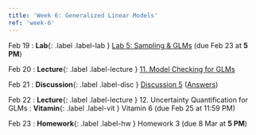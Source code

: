 ```yaml
---
title: 'Week 6: Generalized Linear Models'
ref: 'week-6'
---
```


Feb 19
: **Lab**{: .label .label-lab } [Lab 5: Sampling & GLMs](https://data102.datahub.berkeley.edu/hub/user-redirect/git-pull?repo=https%3A%2F%2Fgithub.com%2Fds-102%2Fsp24-materials&urlpath=lab%2Ftree%2Fsp24-materials%2Flab%2Flab05%2Flab05.ipynb&branch=main) (due Feb 23 at **5 PM**)

Feb 20
: **Lecture**{: .label .label-lecture } [11. Model Checking for GLMs](lecture/lec11)

Feb 21
: **Discussion**{: .label .label-disc } [Discussion 5](https://drive.google.com/file/d/1equD0d9sisV00MIYNcAgIj6xFrqtReO1/view?usp=sharing) ([Answers](https://drive.google.com/file/d/1LwoPi0p0HenyxMcl_kSPhe7AeRckVFUl/view?usp=drive_link))

Feb 22
: **Lecture**{: .label .label-lecture } 12. Uncertainty Quantification for GLMs
: **Vitamin**{: .label .label-vit } Vitamin 6 (due Feb 25 at 11:59 PM)

Feb 23
: **Homework**{: .label .label-hw } Homework 3 (due 8 Mar at **5 PM**)
